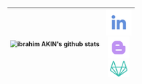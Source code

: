 |![ibrahim AKIN's github stats](https://github-readme-stats.vercel.app/api?username=ibrahimakin&show_icons=true&theme=tokyonight)|<a target="_blank" rel="noopener noreferrer" href="https://www.linkedin.com/in/ibrahim-AKIN"><img src="./icons/linkedin.svg" width="60"></a><br/><a target="_blank" rel="noopener noreferrer" href="https://ibrahim-akin.blogspot.com"><img src="./icons/blogger.svg" width="50"></a><br/><a target="_blank" rel="noopener noreferrer" href="https://gitlab.com/ibrahimAKIN"><img src="./icons/gitlab.svg" width="50"></a>|
|--|--|
